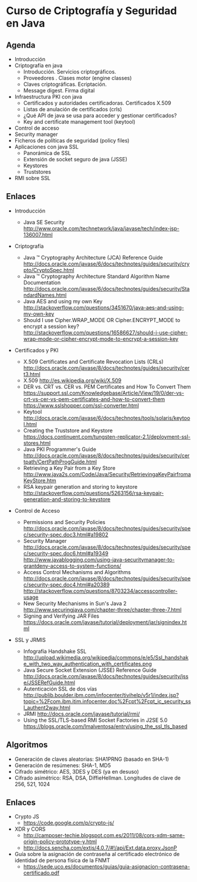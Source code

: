 Curso de Criptografía y Seguridad en Java
=========================================

Agenda
------
- Introducción
- Criptografía en java
	- Introducción. Servicios criptográficos.
	- Proveedores . Clases motor (engine classes)
	- Claves criptográficas. Ecriptación.
	- Message digest. Firma digital
- Infraestructura PKI con java
	- Certificados y autoridades certificadoras. Certificados X.509
	- Listas de anulación de certificados (crls)
	- ¿Qué API de java se usa para acceder y gestionar certificados?
	- Key and certificate management tool (keytool)
- Control de acceso
- Security manager
- Ficheros de políticas de seguridad (policy files)
- Aplicaciones con java SSL
	- Panorámica de SSL
	- Extensión de socket seguro de java (JSSE)
	- Keystores
	- Truststores
- RMI sobre SSL

Enlaces
-------

- Introducción
	- Java SE Security
	http://www.oracle.com/technetwork/java/javase/tech/index-jsp-136007.html

- Criptografía
	- Java ™ Cryptography Architecture (JCA) Reference Guide
	http://docs.oracle.com/javase/6/docs/technotes/guides/security/crypto/CryptoSpec.html
	- Java ™ Cryptography Architecture Standard Algorithm Name Documentation
	http://docs.oracle.com/javase/6/docs/technotes/guides/security/StandardNames.html
	- Java AES and using my own Key
	http://stackoverflow.com/questions/3451670/java-aes-and-using-my-own-key
	- Should I use Cipher.WRAP_MODE OR Cipher.ENCRYPT_MODE to encrypt a session key?
	http://stackoverflow.com/questions/16586627/should-i-use-cipher-wrap-mode-or-cipher-encrypt-mode-to-encrypt-a-session-key

- Certificados y PKI
	- X.509 Certificates and Certificate Revocation Lists (CRLs)
	http://docs.oracle.com/javase/8/docs/technotes/guides/security/cert3.html
	- X.509
	http://es.wikipedia.org/wiki/X.509
	- DER vs. CRT vs. CER vs. PEM Certificates and How To Convert Them
	https://support.ssl.com/Knowledgebase/Article/View/19/0/der-vs-crt-vs-cer-vs-pem-certificates-and-how-to-convert-them
	https://www.sslshopper.com/ssl-converter.html
	- Keytool
	http://docs.oracle.com/javase/6/docs/technotes/tools/solaris/keytool.html
	-  Creating the Truststore and Keystore
	https://docs.continuent.com/tungsten-replicator-2.1/deployment-ssl-stores.html
	- Java PKI Programmer's Guide
	http://docs.oracle.com/javase/8/docs/technotes/guides/security/certpath/CertPathProgGuide.html
	- Retrieving a Key Pair from a Key Store
	http://www.java2s.com/Code/Java/Security/RetrievingaKeyPairfromaKeyStore.htm
	- RSA keypair generation and storing to keystore
	http://stackoverflow.com/questions/5263156/rsa-keypair-generation-and-storing-to-keystore
	
- Control de Acceso
	- Permissions and Security Policies
	http://docs.oracle.com/javase/8/docs/technotes/guides/security/spec/security-spec.doc3.html#a19802
	- Security Manager
	http://docs.oracle.com/javase/8/docs/technotes/guides/security/spec/security-spec.doc6.html#a19349
	http://www.javablogging.com/using-java-securitymanager-to-grantdeny-access-to-system-functions/
	- Access Control Mechanisms and Algorithms
	http://docs.oracle.com/javase/8/docs/technotes/guides/security/spec/security-spec.doc4.html#a20389
	http://stackoverflow.com/questions/8703234/accesscontroller-usage
	- New Security Mechanisms in Sun's Java 2
	http://www.securingjava.com/chapter-three/chapter-three-7.html
	- Signing and Verifying JAR Files
	https://docs.oracle.com/javase/tutorial/deployment/jar/signindex.html

- SSL y JRMIS
	- Infografía Handshake SSL
	http://upload.wikimedia.org/wikipedia/commons/e/e5/Ssl_handshake_with_two_way_authentication_with_certificates.png
	- Java Secure Socket Extension (JSSE) Reference Guide 
	http://docs.oracle.com/javase/8/docs/technotes/guides/security/jsse/JSSERefGuide.html
	- Autenticación SSL de dos vías
	http://publib.boulder.ibm.com/infocenter/tivihelp/v5r1/index.jsp?topic=%2Fcom.ibm.itim.infocenter.doc%2Fcpt%2Fcpt_ic_security_ssl_authent2way.html
	- JRMI
	http://docs.oracle.com/javase/tutorial/rmi/
	- Using the SSL/TLS-based RMI Socket Factories in J2SE 5.0 
	https://blogs.oracle.com/lmalventosa/entry/using_the_ssl_tls_based

Algoritmos
----------

- Generación de claves aleatorias: SHA1PRNG (basado en SHA-1)
- Generación de resúmenes: SHA-1, MD5
- Cifrado simétrico: AES, 3DES y DES (ya en desuso)
- Cifrado asimétrico: RSA, DSA, DiffieHellman. Longitudes de clave de 256, 521, 1024


Enlaces
-------

- Crypto JS
	- https://code.google.com/p/crypto-js/
- XDR y CORS
	- http://camposer-techie.blogspot.com.es/2011/08/cors-xdm-same-origin-policy-prototype-y.html
	- http://docs.sencha.com/extjs/4.0.7/#!/api/Ext.data.proxy.JsonP
- Guía sobre la asignación de contraseña al certificado electrónico de identidad de persona física de la FNMT 
	- https://sede.uco.es/documentos/guias/guia-asignacion-contrasena-certificado.pdf

